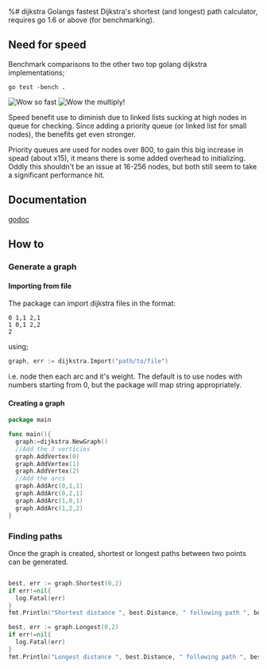 %# dijkstra
Golangs fastest Dijkstra's shortest (and longest) path calculator, requires go 1.6 or above (for benchmarking).

## Need for speed
Benchmark comparisons to the other two top golang dijkstra implementations;

```go test -bench .```

![Wow so fast](/speed.png?raw=true "Benchmarks")
![Wow the multiply!](/mult.png?raw=true "Multiply")

Speed benefit use to diminish due to linked lists sucking at high nodes in queue for checking. Since adding a priority queue (or linked list for small nodes), the benefits get even stronger.

Priority queues are used for nodes over 800, to gain this big increase in spead (about x15), it means there is some added overhead to initializing. Oddly this shouldn't be an issue at 16-256 nodes, but both still seem to take a significant performance hit.

## Documentation
[godoc](https://godoc.org/github.com/RyanCarrier/dijkstra)

## How to
### Generate a graph
#### Importing from file

The package can import dijkstra files in the format:
```
0 1,1 2,1
1 0,1 2,2
2
```

using;
```go
graph, err := dijkstra.Import("path/to/file")
```

i.e. node then each arc and it's weight. The default is to use nodes with numbers starting from 0, but the package will map string appropriately.

#### Creating a graph

```go
package main

func main(){
  graph:=dijkstra.NewGraph()
  //Add the 3 verticies
  graph.AddVertex(0)
  graph.AddVertex(1)
  graph.AddVertex(2)
  //Add the arcs
  graph.AddArc(0,1,1)
  graph.AddArc(0,2,1)
  graph.AddArc(1,0,1)
  graph.AddArc(1,2,2)
}

```

### Finding paths

Once the graph is created, shortest or longest paths between two points can be generated.
```go

best, err := graph.Shortest(0,2)
if err!=nil{
  log.Fatal(err)
}
fmt.Println("Shortest distance ", best.Distance, " following path ", best.Path)

best, err := graph.Longest(0,2)
if err!=nil{
  log.Fatal(err)
}
fmt.Println("Longest distance ", best.Distance, " following path ", best.Path)

```
